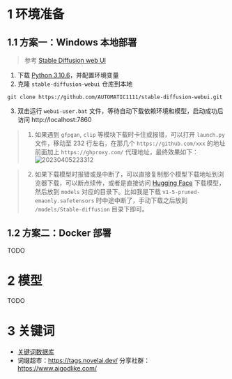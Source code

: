 # 1 环境准备

## 1.1 方案一：Windows 本地部署

> 参考 [Stable Diffusion web UI](https://github.com/AUTOMATIC1111/stable-diffusion-webui)

1. 下载 [Python 3.10.6](https://www.python.org/downloads/release/python-3106/)，并配置环境变量
2. 克隆 `stable-diffusion-webui` 仓库到本地
``` git
git clone https://github.com/AUTOMATIC1111/stable-diffusion-webui.git
```
3. 双击运行 `webui-user.bat` 文件，等待自动下载依赖环境和模型，启动成功后访问 http://localhost:7860

> 1. 如果遇到 `gfpgan`, `clip` 等模块下载时卡住或报错，可以打开 `launch.py` 文件，移动至 232 行左右，在那几个 `https://github.com/xxx` 的地址前面加上 `https://ghproxy.com/` 代理地址，最终效果如下：
![20230405223312](https://zoulei-images.oss-cn-chengdu.aliyuncs.com/md-images/20230405223312.png)

> 2. 如果下载模型时报错或是中断了，可以直接复制那个模型下载地址到浏览器下载，可以断点续传，或者是直接访问 [Hugging Face](https://huggingface.co) 下载模型，然后放到 `models` 对应的目录下。比如我是下载 `v1-5-pruned-emaonly.safetensors` 时中途中断了，手动下载之后放到 `/models/Stable-diffusion` 目录下即可。

## 1.2 方案二：Docker 部署

TODO

# 2 模型

TODO

# 3 关键词

- [关键词数据库](https://stablediffusionweb.com/prompts)
- 词缀超市：https://tags.novelai.dev/
分享社群：https://www.aigodlike.com/ 